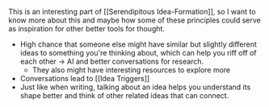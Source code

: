 This is an interesting part of [[Serendipitous Idea-Formation]], so I want to know more about this and maybe how some of these principles could serve as inspiration for other better tools for thought. 

- High chance that someone else might have similar but slightly different ideas to something you're thinking about, which can help you riff off of each other -> AI and better conversations for research.
	- They also might have interesting resources to explore more
- Conversations lead to [[Idea Triggers]] 
- Just like when writing, talking about an idea helps you understand its shape better and think of other related ideas that can connect.